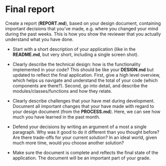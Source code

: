 # Final report

Create a report (**REPORT.md**), based on your design document, containing important decisions that you've made, e.g. where you changed your mind during the past weeks. This is how you show the reviewer that you actually understand what you have done.

- Start with a short description of your application (like in the **README.md**, but very short, including a single screen shot).

- Clearly describe the technical design: how is the functionality implemented in your code? This should be like your **DESIGN.md** but updated to reflect the final application. First, give a high level overview, which helps us navigate and understand the total of your code (which components are there?). Second, go into detail, and describe the modules/classes/functions and how they relate.

- Clearly describe challenges that your have met during development. Document all important changes that your have made with regard to your design document (from the **PROCESS.md**). Here, we can see how much you have learned in the past month.

- Defend your decisions by writing an argument of a most a single paragraph. Why was it good to do it different than you thought before? Are there trade-offs for your current solution? In an ideal world, given much more time, would you choose another solution?

- Make sure the document is complete and reflects the final state of the application. The document will be an important part of your grade.
